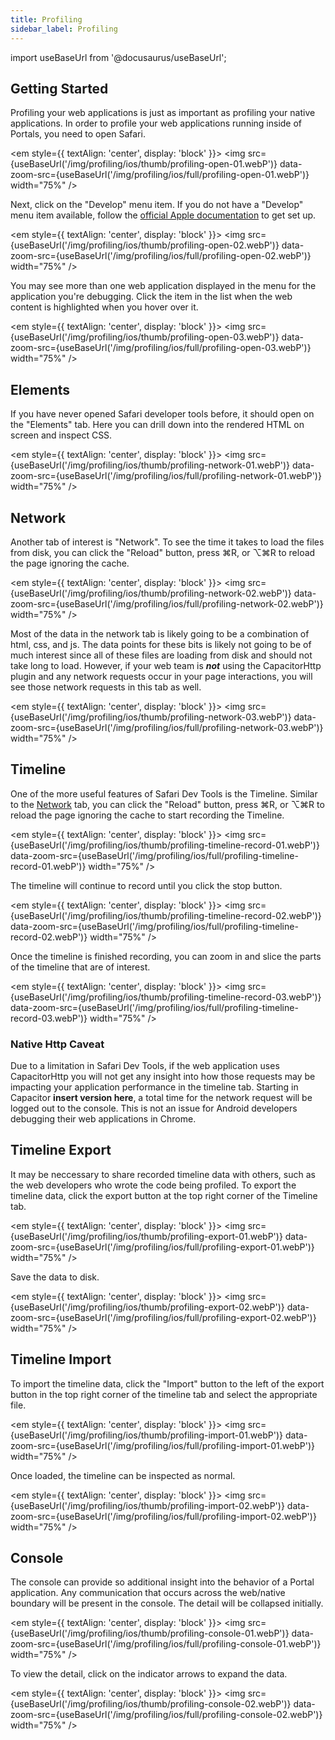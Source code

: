 ```yaml
---
title: Profiling
sidebar_label: Profiling
---
```


import useBaseUrl from '@docusaurus/useBaseUrl';

## Getting Started

Profiling your web applications is just as important as profiling your native applications. In order to profile your web applications running inside of Portals, you need to open Safari.

<em style={{ textAlign: 'center', display: 'block' }}>
  <img 
    src={useBaseUrl('/img/profiling/ios/thumb/profiling-open-01.webP')} 
    data-zoom-src={useBaseUrl('/img/profiling/ios/full/profiling-open-01.webP')}
    width="75%"
  />
</em>

Next, click on the "Develop" menu item. If you do not have a "Develop" menu item available, follow the [official Apple documentation](https://support.apple.com/guide/safari/use-the-developer-tools-in-the-develop-menu-sfri20948/mac) to get set up.


<em style={{ textAlign: 'center', display: 'block' }}>
  <img 
    src={useBaseUrl('/img/profiling/ios/thumb/profiling-open-02.webP')} 
    data-zoom-src={useBaseUrl('/img/profiling/ios/full/profiling-open-02.webP')}
    width="75%"
  />
</em>

You may see more than one web application displayed in the menu for the application you're debugging. Click the item in the list when the web content is highlighted when you hover over it.

<em style={{ textAlign: 'center', display: 'block' }}>
  <img 
    src={useBaseUrl('/img/profiling/ios/thumb/profiling-open-03.webP')} 
    data-zoom-src={useBaseUrl('/img/profiling/ios/full/profiling-open-03.webP')}
    width="75%"
  />
</em>

## Elements

If you have never opened Safari developer tools before, it should open on the "Elements" tab. Here you can drill down into the rendered HTML on screen and inspect CSS.

<em style={{ textAlign: 'center', display: 'block' }}>
  <img 
    src={useBaseUrl('/img/profiling/ios/thumb/profiling-network-01.webP')} 
    data-zoom-src={useBaseUrl('/img/profiling/ios/full/profiling-network-01.webP')}
    width="75%"
  />
</em>

## Network

Another tab of interest is "Network". To see the time it takes to load the files from disk, you can click the "Reload" button, press ⌘R, or ⌥⌘R to reload the page ignoring the cache. 

<em style={{ textAlign: 'center', display: 'block' }}>
  <img 
    src={useBaseUrl('/img/profiling/ios/thumb/profiling-network-02.webP')} 
    data-zoom-src={useBaseUrl('/img/profiling/ios/full/profiling-network-02.webP')}
    width="75%"
  />
</em>

Most of the data in the network tab is likely going to be a combination of html, css, and js. The data points for these bits is likely not going to be of much interest since all of these files are loading from disk and should not take long to load. However, if your web team is **_not_** using the CapacitorHttp plugin and any network requests occur in your page interactions, you will see those network requests in this tab as well.

<em style={{ textAlign: 'center', display: 'block' }}>
  <img 
    src={useBaseUrl('/img/profiling/ios/thumb/profiling-network-03.webP')} 
    data-zoom-src={useBaseUrl('/img/profiling/ios/full/profiling-network-03.webP')}
    width="75%"
  />
</em>

## Timeline

One of the more useful features of Safari Dev Tools is the Timeline. Similar to the [Network](#network) tab, you can click the "Reload" button, press ⌘R, or ⌥⌘R to reload the page ignoring the cache to start recording the Timeline. 

<em style={{ textAlign: 'center', display: 'block' }}>
  <img 
    src={useBaseUrl('/img/profiling/ios/thumb/profiling-timeline-record-01.webP')} 
    data-zoom-src={useBaseUrl('/img/profiling/ios/full/profiling-timeline-record-01.webP')}
    width="75%"
  />
</em>

The timeline will continue to record until you click the stop button.

<em style={{ textAlign: 'center', display: 'block' }}>
  <img 
    src={useBaseUrl('/img/profiling/ios/thumb/profiling-timeline-record-02.webP')} 
    data-zoom-src={useBaseUrl('/img/profiling/ios/full/profiling-timeline-record-02.webP')}
    width="75%"
  />
</em>

Once the timeline is finished recording, you can zoom in and slice the parts of the timeline that are of interest.

<em style={{ textAlign: 'center', display: 'block' }}>
  <img 
    src={useBaseUrl('/img/profiling/ios/thumb/profiling-timeline-record-03.webP')} 
    data-zoom-src={useBaseUrl('/img/profiling/ios/full/profiling-timeline-record-03.webP')}
    width="75%"
  />
</em>

### Native Http Caveat

Due to a limitation in Safari Dev Tools, if the web application uses CapacitorHttp you will not get any insight into how those requests may be impacting your application performance in the timeline tab. Starting in Capacitor **insert version here**, a total time for the network request will be logged out to the console. This is not an issue for Android developers debugging their web applications in Chrome.

## Timeline Export

It may be neccessary to share recorded timeline data with others, such as the web developers who wrote the code being profiled. To export the timeline data, click the export button at the top right corner of the Timeline tab.

<em style={{ textAlign: 'center', display: 'block' }}>
  <img 
    src={useBaseUrl('/img/profiling/ios/thumb/profiling-export-01.webP')} 
    data-zoom-src={useBaseUrl('/img/profiling/ios/full/profiling-export-01.webP')}
    width="75%"
  />
</em>

Save the data to disk.

<em style={{ textAlign: 'center', display: 'block' }}>
  <img 
    src={useBaseUrl('/img/profiling/ios/thumb/profiling-export-02.webP')} 
    data-zoom-src={useBaseUrl('/img/profiling/ios/full/profiling-export-02.webP')}
    width="75%"
  />
</em>

## Timeline Import

To import the timeline data, click the "Import" button to the left of the export button in the top right corner of the timeline tab and select the appropriate file.

<em style={{ textAlign: 'center', display: 'block' }}>
  <img 
    src={useBaseUrl('/img/profiling/ios/thumb/profiling-import-01.webP')} 
    data-zoom-src={useBaseUrl('/img/profiling/ios/full/profiling-import-01.webP')}
    width="75%"
  />
</em>

Once loaded, the timeline can be inspected as normal.

<em style={{ textAlign: 'center', display: 'block' }}>
  <img 
    src={useBaseUrl('/img/profiling/ios/thumb/profiling-import-02.webP')} 
    data-zoom-src={useBaseUrl('/img/profiling/ios/full/profiling-import-02.webP')}
    width="75%"
  />
</em>

## Console

The console can provide so additional insight into the behavior of a Portal application. Any communication that occurs across the web/native boundary will be present in the console. The detail will be collapsed initially.

<em style={{ textAlign: 'center', display: 'block' }}>
  <img 
    src={useBaseUrl('/img/profiling/ios/thumb/profiling-console-01.webP')} 
    data-zoom-src={useBaseUrl('/img/profiling/ios/full/profiling-console-01.webP')}
    width="75%"
  />
</em>

To view the detail, click on the indicator arrows to expand the data.

<em style={{ textAlign: 'center', display: 'block' }}>
  <img 
    src={useBaseUrl('/img/profiling/ios/thumb/profiling-console-02.webP')} 
    data-zoom-src={useBaseUrl('/img/profiling/ios/full/profiling-console-02.webP')}
    width="75%"
  />
</em>



